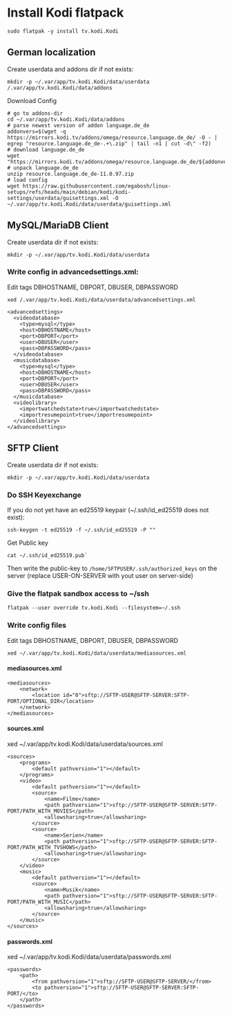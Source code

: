 # Install Kodi flatpack
```
sudo flatpak -y install tv.kodi.Kodi
```



## German localization
Create userdata and addons dir if not exists:
```
mkdir -p ~/.var/app/tv.kodi.Kodi/data/userdata  /.var/app/tv.kodi.Kodi/data/addons
```
Download Config
```
# go to addons-dir
cd ~/.var/app/tv.kodi.Kodi/data/addons
# parse newest version of addon language.de_de
addonvers=$(wget -q https://mirrors.kodi.tv/addons/omega/resource.language.de_de/ -O - | egrep "resource.language.de_de-.+\.zip" | tail -n1 | cut -d\" -f2)
# download language.de_de
wget "https://mirrors.kodi.tv/addons/omega/resource.language.de_de/${addonvers}"
# unpack language.de_de
unzip resource.language.de_de-11.0.97.zip
# load config
wget https://raw.githubusercontent.com/egabosh/linux-setups/refs/heads/main/debian/kodi/kodi-settings/userdata/guisettings.xml -O ~/.var/app/tv.kodi.Kodi/data/userdata/guisettings.xml
```


## MySQL/MariaDB Client

Create userdata dir if not exists:
```
mkdir -p ~/.var/app/tv.kodi.Kodi/data/userdata
```
### Write config in advancedsettings.xml:
Edit tags DBHOSTNAME, DBPORT, DBUSER, DBPASSWORD
```
xed /.var/app/tv.kodi.Kodi/data/userdata/advancedsettings.xml
```
```
<advancedsettings>
  <videodatabase>
    <type>mysql</type>
    <host>DBHOSTNAME</host>
    <port>DBPORT</port>
    <user>DBUSER</user>
    <pass>DBPASSWORD</pass>
  </videodatabase> 
  <musicdatabase>
    <type>mysql</type>
    <host>DBHOSTNAME</host>
    <port>DBPORT</port>
    <user>DBUSER</user>
    <pass>DBPASSWORD</pass>
  </musicdatabase>
  <videolibrary>
    <importwatchedstate>true</importwatchedstate>
    <importresumepoint>true</importresumepoint>
  </videolibrary>
</advancedsettings>
```

## SFTP Client

Create userdata dir if not exists:
```
mkdir -p ~/.var/app/tv.kodi.Kodi/data/userdata
```
### Do SSH Keyexchange
If you do not yet have an ed25519 keypair (~/.ssh/id\_ed25519 does not exist):
```
ssh-keygen -t ed25519 -f ~/.ssh/id_ed25519 -P ""
```
Get Public key
```
cat ~/.ssh/id_ed25519.pub`
```
Then write the public-key to `/home/SFTPUSER/.ssh/authorized_keys` on the server (replace USER-ON-SERVER with yout user on server-side)

### Give the flatpak sandbox access to ~/ssh
```
flatpak --user override tv.kodi.Kodi --filesystem=~/.ssh
```

### Write config files
Edit tags DBHOSTNAME, DBPORT, DBUSER, DBPASSWORD
```
xed ~/.var/app/tv.kodi.Kodi/data/userdata/mediasources.xml
```
#### mediasources.xml
```
<mediasources>
    <network>
        <location id="0">sftp://SFTP-USER@SFTP-SERVER:SFTP-PORT/OPTIONAL_DIR</location>
    </network>
</mediasources>
```
#### sources.xml
xed ~/.var/app/tv.kodi.Kodi/data/userdata/sources.xml
```
<sources>
    <programs>
        <default pathversion="1"></default>
    </programs>
    <video>
        <default pathversion="1"></default>
        <source>
            <name>Filme</name>
            <path pathversion="1">sftp://SFTP-USER@SFTP-SERVER:SFTP-PORT/PATH_WITH_MOVIES</path>
            <allowsharing>true</allowsharing>
        </source>
        <source>
            <name>Serien</name>
            <path pathversion="1">sftp://SFTP-USER@SFTP-SERVER:SFTP-PORT/PATH_WITH_TVSHOWS</path>
            <allowsharing>true</allowsharing>
        </source>
    </video>
    <music>
        <default pathversion="1"></default>
        <source>
            <name>Musik</name>
            <path pathversion="1">sftp://SFTP-USER@SFTP-SERVER:SFTP-PORT/PATH_WITH_MUSIC</path>
            <allowsharing>true</allowsharing>
        </source>
    </music>
</sources>
```
#### passwords.xml
xed ~/.var/app/tv.kodi.Kodi/data/userdata/passwords.xml
```
<passwords>
    <path>
        <from pathversion="1">sftp://SFTP-USER@SFTP-SERVER/</from>
        <to pathversion="1">sftp://SFTP-USER@SFTP-SERVER:SFTP-PORT/</to>
    </path>
</passwords>
```
